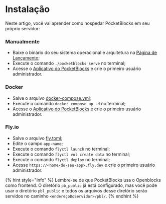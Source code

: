 # Instalação

Neste artigo, você vai aprender como hospedar PocketBlocks em seu próprio servidor:

### Manualmente

- Baixe o binário do seu sistema operacional e arquitetura na [Página de Lançamento](https://github.com/internoapp/pocketblocks/releases);
- Execute o comando `./pocketblocks serve` no terminal;
- Acesse o [Aplicativo do PocketBlocks](http://localhost:8090) e crie o primeiro usuário administrador.

### Docker

- Salve o arquivo [docker-compose.yml](https://raw.githubusercontent.com/internoapp/pocketblocks/main/docker-compose.yml);
- Execute o comando `docker compose up -d` no terminal;
- Acesse o [Aplicativo do PocketBlocks](http://localhost:8080) e crie o primeiro usuário administrador.

### Fly.io

- Salve o arquivo [fly.toml](https://raw.githubusercontent.com/internoapp/pocketblocks/main/fly.toml);
- Edite o campo `app-name`;
- Execute o comando `flyctl launch` no terminal;
- Execute o comando `flyctl vol create data` no terminal;
- Execute o comando `flyctl deploy` no terminal;
- Acesse `https://<nome-do-seu-app>.fly.dev` e crie o primeiro usuário administrador.

{% hint style="info" %}
Lembre-se de que PocketBlocks usa o Openblocks como frontend. O diretório `pb_public` já está configurado, mas você pode usar o diretório `pbl_public` e todos os arquivos desse diretório serão servidos no caminho `<endereçoDoServidor>/pbl/`.
{% endhint %}
